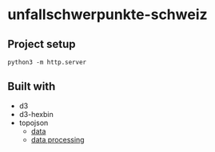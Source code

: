 # unfallschwerpunkte-schweiz

## Project setup
```
python3 -m http.server
```


## Built with

- d3
- d3-hexbin
- topojson
  * [data](https://www.swisstopo.admin.ch/)
  * [data processing](https://github.com/interactivethings/swiss-maps)